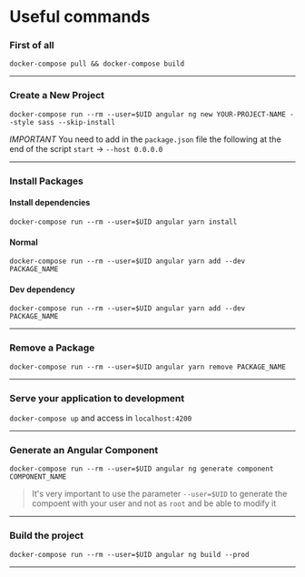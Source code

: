 # Useful commands

### First of all

`docker-compose pull && docker-compose build`

--------
### Create a New Project
`docker-compose run --rm --user=$UID angular ng new YOUR-PROJECT-NAME --style sass --skip-install`

*IMPORTANT*
You need to add in the `package.json` file the following at the end of the script `start` -> `--host 0.0.0.0`

--------

### Install Packages

#### Install dependencies
`docker-compose run --rm --user=$UID angular yarn install`

#### Normal
`docker-compose run --rm --user=$UID angular yarn add --dev PACKAGE_NAME`

#### Dev dependency
`docker-compose run --rm --user=$UID angular yarn add --dev PACKAGE_NAME`

---------------

### Remove a Package
`docker-compose run --rm --user=$UID angular yarn remove PACKAGE_NAME`

---------------

### Serve your application to development
`docker-compose up` and access in `localhost:4200`

---------------

### Generate an Angular Component
`docker-compose run --rm --user=$UID angular ng generate component COMPONENT_NAME`
> It's very important to use the parameter `--user=$UID` to generate the compoent with your user and not as `root` and be able to modify it

---------------

### Build the project
`docker-compose run --rm --user=$UID angular ng build --prod`

---------------